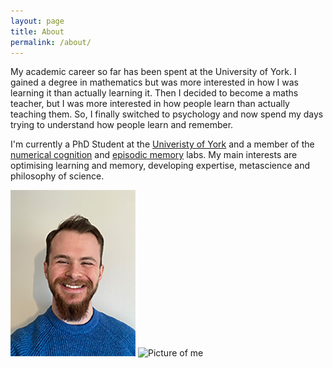 ```yaml
---
layout: page
title: About
permalink: /about/
---
```

My academic career so far has been spent at the University of York. I gained a degree in mathematics but was more interested in how I was learning it than actually learning it. Then I decided to become a maths teacher, but I was more interested in how people learn than actually teaching them. So, I finally switched to psychology and now spend my days trying to understand how people learn and remember.

I'm currently a PhD Student at the [Univeristy of York](https://www.york.ac.uk/psychology/staff/postgrads/murray,-ewan/) and a member of the [numerical cognition](https://www.york.ac.uk/psychology/research/development-and-cultural-processes/numerical-cognition-lab/) and [episodic memory](http://www.aidanhorner.org/) labs. My main interests are optimising learning and memory, developing expertise, metascience and philosophy of science.

![Picture of me](/_assets/EwanMurray.jpg)
<img src="../_assets/EwanMurray.jpg" alt="Picture of me">